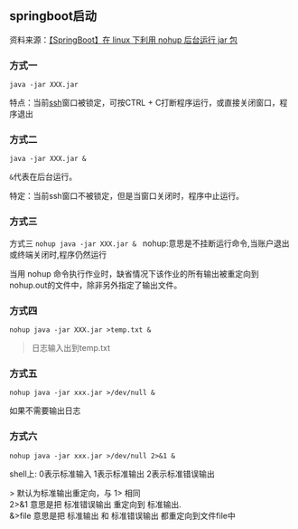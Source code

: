 ## springboot启动

资料来源：[【SpringBoot】在 linux 下利用 nohup 后台运行 jar 包](https://blog.csdn.net/AV_woaijava/article/details/96278287?utm_medium=distribute.pc_relevant.none-task-blog-2~default~baidujs_title~default-4.pc_relevant_paycolumn_v3&spm=1001.2101.3001.4242.3&utm_relevant_index=7)

### 方式一

`java -jar XXX.jar`

特点：当前[ssh](https://so.csdn.net/so/search?q=ssh&spm=1001.2101.3001.7020)窗口被锁定，可按CTRL + C打断程序运行，或直接关闭窗口，程序退出

### 方式二

`java -jar XXX.jar & `

`&`代表在后台运行。

特定：当前ssh窗口不被锁定，但是当窗口关闭时，程序中止运行。

### 方式三

方式三
`nohup java -jar XXX.jar & `
nohup:意思是不挂断运行命令,当账户退出或终端关闭时,程序仍然运行

当用 nohup 命令执行作业时，缺省情况下该作业的所有输出被重定向到nohup.out的文件中，除非另外指定了输出文件。

### 方式四
`nohup java -jar XXX.jar >temp.txt &`

> 日志输入出到temp.txt

### 方式五

`nohup java -jar xxx.jar >/dev/null &`

如果不需要输出日志

### 方式六

`nohup java -jar xxx.jar >/dev/null 2>&1 &`

shell上:
0表示标准输入
1表示标准输出
2表示标准错误输出

\> 默认为标准输出重定向，与 1> 相同 <br/>
2>&1 意思是把 标准错误输出 重定向到 标准输出.<br/>
&>file 意思是把 标准输出 和 标准错误输出 都重定向到文件file中<br/>